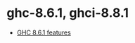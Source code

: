 # ghc-8.6.1, ghci-8.8.1

- [GHC 8.6.1 features](https://www.reddit.com/r/haskell/comments/9i1578/ghc_861_features/)
